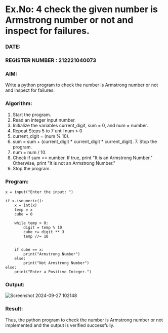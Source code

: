 # Ex.No: 4 check the given number is Armstrong number or not and inspect for failures.
### DATE:                                                                            
### REGISTER NUMBER : 212221040073
### AIM: 
Write a python program to check the number is Armstrong number or not and inspect for failures.

### Algorithm:
1.  Start the program.
2.	Read an integer input number.
3.	Initialize the variables current_digit, sum = 0, and num = number.
4.	Repeat Steps 5 to 7 until num > 0
5.	current_digit = (num % 10).
6.	sum = sum + (current_digit * current_digit * current_digit). 7. Stop the program.
7.	num = num / 10.
8.	Check if sum == number. If true, print "It is an Armstrong Number." Otherwise, print "It is not an Armstrong Number."
9.	Stop the program.

### Program:
```
x = input("Enter the input: ")

if x.isnumeric():
    x = int(x)
    temp = x
    cube = 0
    
    while temp > 0:
        digit = temp % 10  
        cube += digit ** 3 
        temp //= 10  
    
    
    if cube == x:
        print("Armstrong Number")
    else:
        print("Not Armstrong Number")
else:
    print("Enter a Positive Integer.")
```














### Output:

![Screenshot 2024-09-27 102148](https://github.com/user-attachments/assets/0355baf2-9e00-4bd9-8b99-111679c67056)





### Result:
Thus, the python program to check the number is Armstrong number or not implemented and the output is verified successfully.


